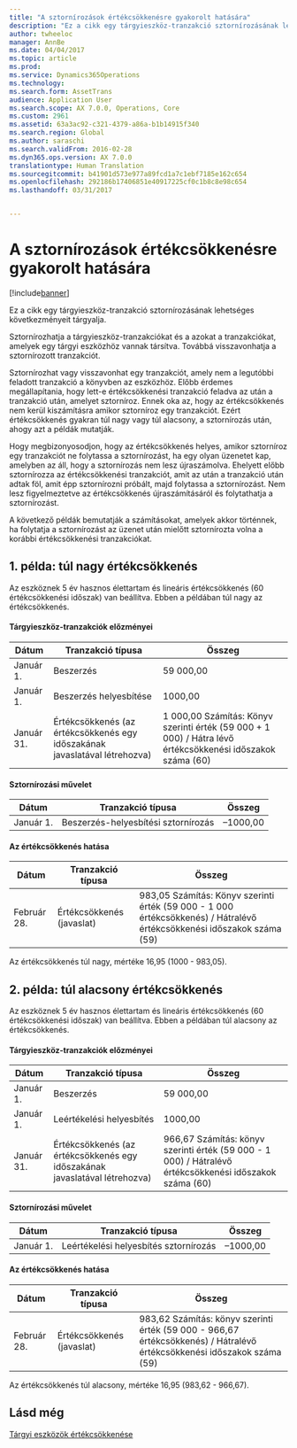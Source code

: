 ```yaml
---
title: "A sztornírozások értékcsökkenésre gyakorolt hatására"
description: "Ez a cikk egy tárgyieszköz-tranzakció sztornírozásának lehetséges következményeit tárgyalja."
author: twheeloc
manager: AnnBe
ms.date: 04/04/2017
ms.topic: article
ms.prod: 
ms.service: Dynamics365Operations
ms.technology: 
ms.search.form: AssetTrans
audience: Application User
ms.search.scope: AX 7.0.0, Operations, Core
ms.custom: 2961
ms.assetid: 63a3ac92-c321-4379-a86a-b1b14915f340
ms.search.region: Global
ms.author: saraschi
ms.search.validFrom: 2016-02-28
ms.dyn365.ops.version: AX 7.0.0
translationtype: Human Translation
ms.sourcegitcommit: b41901d573e977a89fcd1a7c1ebf7185e162c654
ms.openlocfilehash: 292186b17406851e40917225cf0c1b8c8e98c654
ms.lasthandoff: 03/31/2017


---
```


# <a name="depreciation-effects-with-reversals"></a>A sztornírozások értékcsökkenésre gyakorolt hatására

[!include[banner](../includes/banner.md)]


Ez a cikk egy tárgyieszköz-tranzakció sztornírozásának lehetséges következményeit tárgyalja. 

Sztornírozhatja a tárgyieszköz-tranzakciókat és a azokat a tranzakciókat, amelyek egy tárgyi eszközhöz vannak társítva. Továbbá visszavonhatja a sztornírozott tranzakciót. 

Sztornírozhat vagy visszavonhat egy tranzakciót, amely nem a legutóbbi feladott tranzakció a könyvben az eszközhöz. Előbb érdemes megállapítania, hogy lett-e értékcsökkenési tranzakció feladva az után a tranzakció után, amelyet sztorníroz. Ennek oka az, hogy az értékcsökkenés nem kerül kiszámításra amikor sztorníroz egy tranzakciót. Ezért értékcsökkenés gyakran túl nagy vagy túl alacsony, a sztornírozás után, ahogy azt a példák mutatják. 

Hogy megbizonyosodjon, hogy az értékcsökkenés helyes, amikor sztorníroz egy tranzakciót ne folytassa a sztornírozást, ha egy olyan üzenetet kap, amelyben az áll, hogy a sztornírozás nem lesz újraszámolva. Ehelyett előbb sztornírozza az értékcsökkenési tranzakciót, amit az után a tranzakció után adtak föl, amit épp sztornírozni próbált, majd folytassa a sztornírozást. Nem lesz figyelmeztetve az értékcsökkenés újraszámításáról és folytathatja a sztornírozást. 

A következő példák bemutatják a számításokat, amelyek akkor történnek, ha folytatja a sztornírozást az üzenet után mielőtt sztornírozta volna a korábbi értékcsökkenési tranzakciókat.

## <a name="example-1-depreciation-is-overstated"></a> 1. példa: túl nagy értékcsökkenés
Az eszköznek 5 év hasznos élettartam és lineáris értékcsökkenés (60 értékcsökkenési időszak) van beállítva. Ebben a példában túl nagy az értékcsökkenés.
#### <a name="asset-transaction-history"></a>Tárgyieszköz-tranzakciók előzményei

| Dátum       | Tranzakció típusa                                                          | Összeg                                    |
|------------|---------------------------------------------------------------------------|-------------------------------------------|
| Január 1.  | Beszerzés                                                               | 59 000,00                                 |
| Január 1.  | Beszerzés helyesbítése                                                    | 1000,00                                  |
| Január 31. | Értékcsökkenés (az értékcsökkenés egy időszakának javaslatával létrehozva) | 1 000,00 Számítás: Könyv szerinti érték (59 000 + 1 000) / Hátra lévő értékcsökkenési időszakok száma (60) |

#### <a name="reversal-action"></a>Sztornírozási művelet

| Dátum      | Tranzakció típusa                | Összeg    |
|-----------|---------------------------------|-----------|
| Január 1. | Beszerzés-helyesbítési sztornírozás | –1000,00 |

#### <a name="depreciation-effect"></a>Az értékcsökkenés hatása

| Dátum        | Tranzakció típusa        | Összeg                                                                                |
|-------------|-------------------------|---------------------------------------------------------------------------------------|
| Február 28. | Értékcsökkenés (javaslat) | 983,05 Számítás: Könyv szerinti érték (59 000 - 1 000 értékcsökkenés) / Hátralévő értékcsökkenési időszakok száma (59) |

Az értékcsökkenés túl nagy, mértéke 16,95 (1000 - 983,05).

## <a name="example-2-depreciation-is-understated"></a> 2. példa: túl alacsony értékcsökkenés
Az eszköznek 5 év hasznos élettartam és lineáris értékcsökkenés (60 értékcsökkenési időszak) van beállítva. Ebben a példában túl alacsony az értékcsökkenés.
#### <a name="asset-transaction-history"></a>Tárgyieszköz-tranzakciók előzményei

| Dátum       | Tranzakció típusa                                                          | Összeg                                      |
|------------|---------------------------------------------------------------------------|---------------------------------------------|
| Január 1.  | Beszerzés                                                               | 59 000,00                                   |
| Január 1.  | Leértékelési helyesbítés                                                     | 1000,00                                    |
| Január 31. | Értékcsökkenés (az értékcsökkenés egy időszakának javaslatával létrehozva) | 966,67 Számítás: könyv szerinti érték (59 000 - 1 000) / Hátralévő értékcsökkenési időszakok száma (60) |

#### <a name="reversal-action"></a>Sztornírozási művelet

| Dátum      | Tranzakció típusa               | Összeg    |
|-----------|--------------------------------|-----------|
| Január 1. | Leértékelési helyesbítés sztornírozás | –1000,00 |

#### <a name="depreciation-effect"></a>Az értékcsökkenés hatása

| Dátum        | Tranzakció típusa        | Összeg                                                                                       |
|-------------|-------------------------|----------------------------------------------------------------------------------------------|
| Február 28. | Értékcsökkenés (javaslat) | 983,62 Számítás: könyv szerinti érték (59 000 - 966,67 értékcsökkenés) / Hátralévő értékcsökkenési időszakok száma (59) |

Az értékcsökkenés túl alacsony, mértéke 16,95 (983,62 - 966,67).



<a name="see-also"></a>Lásd még
--------

[Tárgyi eszközök értékcsökkenése](fixed-asset-depreciation.md)




